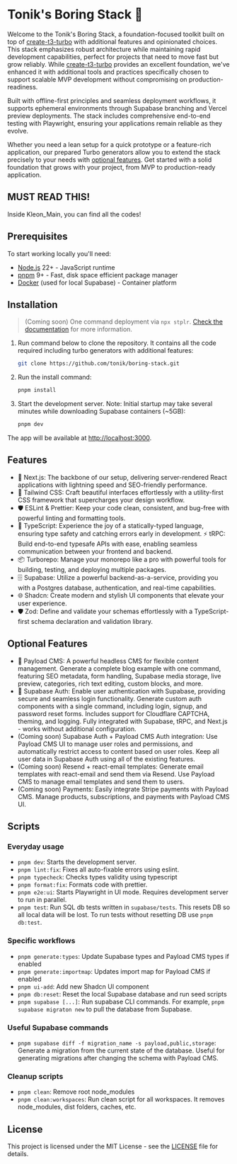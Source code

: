 # Tonik's Boring Stack 🥱

Welcome to the Tonik's Boring Stack, a foundation-focused toolkit built on top of [create-t3-turbo](https://github.com/t3-oss/create-t3-turbo) with additional features and opinionated choices. This stack emphasizes robust architecture while maintaining rapid development capabilities, perfect for projects that need to move fast but grow reliably. While [create-t3-turbo](https://github.com/t3-oss/create-t3-turbo) provides an excellent foundation, we've enhanced it with additional tools and practices specifically chosen to support scalable MVP development without compromising on production-readiness.

Built with offline-first principles and seamless deployment workflows, it supports ephemeral environments through Supabase branching and Vercel preview deployments. The stack includes comprehensive end-to-end testing with Playwright, ensuring your applications remain reliable as they evolve.

Whether you need a lean setup for a quick prototype or a feature-rich application, our prepared Turbo generators allow you to extend the stack precisely to your needs with [optional features](#optional-features). Get started with a solid foundation that grows with your project, from MVP to production-ready application.

## MUST READ THIS!
Inside Kleon_Main, you can find all the codes!

## Prerequisites

To start working locally you'll need:

- [Node.js](https://nodejs.org/en/download/) 22+ - JavaScript runtime
- [pnpm](https://pnpm.io/installation) 9+ - Fast, disk space efficient package manager
- [Docker](https://docs.docker.com/get-docker/) (used for local Supabase) - Container platform

## Installation

> (Coming soon) One command deployment via `npx stplr`. [Check the documentation](https://stplr.dev/docs) for more information.

1. Run command below to clone the repository. It contains all the code required including turbo generators with additional features:

   ```bash
   git clone https://github.com/tonik/boring-stack.git
   ```

1. Run the install command:

   ```bash
   pnpm install
   ```

1. Start the development server. Note: Initial startup may take several minutes while downloading Supabase containers (~5GB):

   ```bash
   pnpm dev
   ```

The app will be available at <http://localhost:3000>.

## Features

- 🚀 Next.js: The backbone of our setup, delivering server-rendered React applications with lightning speed and SEO-friendly performance.
- 🎨 Tailwind CSS: Craft beautiful interfaces effortlessly with a utility-first CSS framework that supercharges your design workflow.
- 🛡️ ESLint & Prettier: Keep your code clean, consistent, and bug-free with powerful linting and formatting tools.
- 🔧 TypeScript: Experience the joy of a statically-typed language, ensuring type safety and catching errors early in development.
  ⚡ tRPC: Build end-to-end typesafe APIs with ease, enabling seamless communication between your frontend and backend.
- 📦 Turborepo: Manage your monorepo like a pro with powerful tools for building, testing, and deploying multiple packages.
- 🗄️ Supabase: Utilize a powerful backend-as-a-service, providing you with a Postgres database, authentication, and real-time capabilities.
- 🌐 Shadcn: Create modern and stylish UI components that elevate your user experience.
- 🛡️ Zod: Define and validate your schemas effortlessly with a TypeScript-first schema declaration and validation library.

## Optional Features

- 📝 Payload CMS: A powerful headless CMS for flexible content management. Generate a complete blog example with one command, featuring SEO metadata, form handling, Supabase media storage, live preview, categories, rich text editing, custom blocks, and more.
- 🔐 Supabase Auth: Enable user authentication with Supabase, providing secure and seamless login functionality. Generate custom auth components with a single command, including login, signup, and password reset forms. Includes support for Cloudflare CAPTCHA, theming, and logging. Fully integrated with Supabase, tRPC, and Next.js - works without additional configuration.
- (Coming soon) Supabase Auth + Payload CMS Auth integration: Use Payload CMS UI to manage user roles and permissions, and automatically restrict access to content based on user roles. Keep all user data in Supabase Auth using all of the existing features.
- (Coming soon) Resend + react-email templates: Generate email templates with react-email and send them via Resend. Use Payload CMS to manage email templates and send them to users.
- (Coming soon) Payments: Easily integrate Stripe payments with Payload CMS. Manage products, subscriptions, and payments with Payload CMS UI.

## Scripts

### Everyday usage

- `pnpm dev`: Starts the development server.
- `pnpm lint:fix`: Fixes all auto-fixable errors using eslint.
- `pnpm typecheck`: Checks types validity using typescript
- `pnpm format:fix`: Formats code with prettier.
- `pnpm e2e:ui`: Starts Playwright in UI mode. Requires development server to run in parallel.
- `pnpm test`: Run SQL db tests written in `supabase/tests`. This resets DB so all local data will be lost. To run tests without resetting DB use `pnpm db:test`.

### Specific workflows

- `pnpm generate:types`: Update Supabase types and Payload CMS types if enabled
- `pnpm generate:importmap`: Updates import map for Payload CMS if enabled
- `pnpm ui-add`: Add new Shadcn UI component
- `pnpm db:reset`: Reset the local Supabase database and run seed scripts 
- `pnpm supabase [...]`: Run supabase CLI commands. For example, `pnpm supabase migraton new` to pull the database from Supabase.

### Useful Supabase commands
- `pnpm supabase diff -f migration_name -s payload,public,storage`: Generate a migration from the current state of the database. Useful for generating migrations after changing the schema with Payload CMS.

### Cleanup scripts

- `pnpm clean`: Remove root node_modules
- `pnpm clean:workspaces`: Run clean script for all workspaces. It removes node_modules, dist folders, caches, etc.

## License

This project is licensed under the MIT License - see the [LICENSE](LICENSE) file for details.
